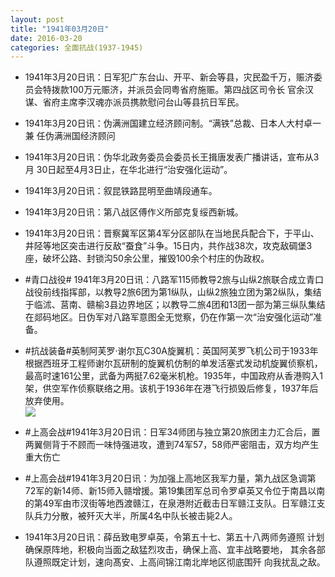 ```yaml
---
layout: post
title: "1941年03月20日"
date: 2016-03-20
categories: 全面抗战(1937-1945)
---
```


<meta name="referrer" content="no-referrer" />

- 1941年3月20日讯：日军犯广东台山、开平、新会等县，灾民盈千万，赈济委 员会特拨款100万元赈济，并派员会同粤省府施赈。第四战区司令长 官余汉谋、省府主席李汉魂亦派员携款慰问台山等县抗日军民。 

- 1941年3月20日讯：伪满洲国建立经济顾问制。“满铁”总裁、日本人大村卓一兼 任伪满洲国经济顾问 

- 1941年3月20日讯：伪华北政务委员会委员长王揖唐发表广播讲话，宣布从3月 30日起至4月3日止，在华北进行“治安强化运动”。 

- 1941年3月20日讯：叙昆铁路昆明至曲靖段通车。 

- 1941年3月20日讯：第八战区傅作义所部克复绥西新城。 

- 1941年3月20日讯：晋察冀军区第4军分区部队在当地民兵配合下，于平山、井陉等地区突击进行反敌“蚕食”斗争。15日内，共作战38次，攻克敌碉堡3座，破坏公路、封锁沟50余公里，摧毁100余个村庄的伪政权。 

- #青口战役# 1941年3月20日讯：八路军115师教导2旅与山纵2旅联合成立青口战役前线指挥部，以教导2旅6团为第1纵队，山纵2旅独立团为第2纵队，集结于临沭、莒南、赣榆3县边界地区；以教导二旅4团和13团一部为第三纵队集结在郯码地区。日伪军对八路军意图全无觉察，仍在作第一次“治安强化运动”准备。 

- #抗战装备#英制阿芙罗·谢尔瓦C30A旋翼机：英国阿芙罗飞机公司于1933年根据西班牙工程师谢尔瓦研制的旋翼机仿制的单发活塞式发动机旋翼侦察机，最高时速161公里，武备为两挺7.62毫米机枪。1935年，中国政府从香港购入1架，供空军作侦察联络之用。该机于1936年在港飞行损毁后修复，1937年后放弃使用。 <br/><img src="https://ww2.sinaimg.cn/large/aca367d8jw1f233lbpiafj20ak0hlabu.jpg" />

- #上高会战#1941年3月20日讯：日军34师团与独立第20旅团主力汇合后，置两翼侧背于不顾而一味恃强进攻，遭到74军57，58师严密阻击，双方均产生重大伤亡 

- #上高会战#1941年3月20日讯：为加强上高地区我军力量，第九战区急调第72军的新14师、新15师入赣增援。第19集团军总司令罗卓英又令位于南昌以南的第49军由市汊街等地西渡赣江，在泉港附近截击日军赣江支队。日军赣江支队兵力分散，被歼灭大半，所属4名中队长被击毙2人。 

- 1941年3月20日讯：薛岳致电罗卓英，令第五十七、第五十八两师务遵照 计划确保原阵地，积极向当面之敌猛烈攻击，确保上高、宜丰战略要地， 其余各部队遵照既定计划，速向髙安、上高间锦江南北岸地区彻底围歼 向我扰乱之敌。 

